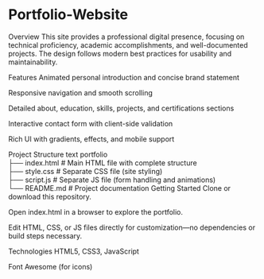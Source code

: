 # Portfolio-Website
Overview
This site provides a professional digital presence, focusing on technical proficiency, academic accomplishments, and well-documented projects. The design follows modern best practices for usability and maintainability.

Features
Animated personal introduction and concise brand statement

Responsive navigation and smooth scrolling

Detailed about, education, skills, projects, and certifications sections

Interactive contact form with client-side validation

Rich UI with gradients, effects, and mobile support

Project Structure
text
portfolio                                                                                                                                                                      
├── index.html   # Main HTML file with complete structure                                                             
├── style.css    # Separate CSS file (site styling)                                                                   
├── script.js    # Separate JS file (form handling and animations)                                                    
└── README.md    # Project documentation
Getting Started
Clone or download this repository.

Open index.html in a browser to explore the portfolio.

Edit HTML, CSS, or JS files directly for customization—no dependencies or build steps necessary.

Technologies
HTML5, CSS3, JavaScript

Font Awesome (for icons)
